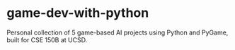 # game-dev-with-python
Personal collection of 5 game-based AI projects using Python and PyGame, built for CSE 150B at UCSD.
